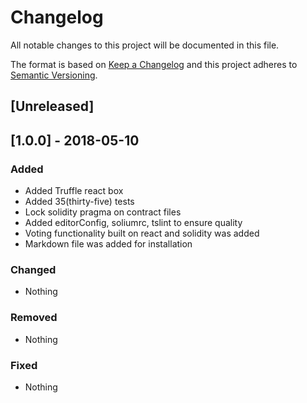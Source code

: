 # Changelog
All notable changes to this project will be documented in this file.

The format is based on [Keep a Changelog](https://keepachangelog.com/en/1.0.0/)
and this project adheres to [Semantic Versioning](https://semver.org/spec/v2.0.0.html).

## [Unreleased]

## [1.0.0] - 2018-05-10
### Added
- Added Truffle react box
- Added 35(thirty-five) tests
- Lock solidity pragma on contract files
- Added editorConfig, soliumrc, tslint to ensure quality
- Voting functionality built on react and solidity was added
- Markdown file was added for installation

### Changed
- Nothing

### Removed
- Nothing

### Fixed
- Nothing


